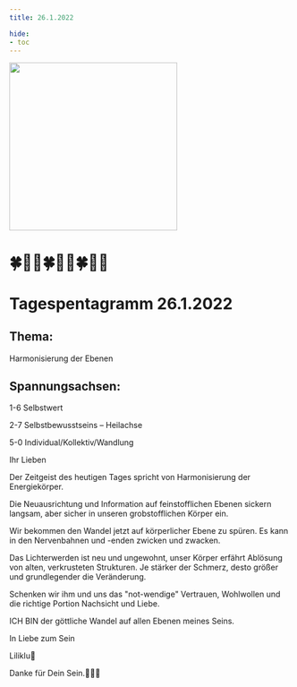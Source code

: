 ```yaml
---
title: 26.1.2022

hide:
- toc
---
```


<style>
img {
  width: 300px;
  max-width: 99%
}
</style>

![](/img/2022-01-26.png)


# 🍀🦋💚🍀🦋💚🍀🦋💚

# Tagespentagramm 26.1.2022


## Thema:
Harmonisierung der Ebenen


## Spannungsachsen:

1-6 Selbstwert

2-7 Selbstbewusstseins – Heilachse

5-0 Individual/Kollektiv/Wandlung






Ihr Lieben

Der Zeitgeist des heutigen Tages spricht von Harmonisierung der Energiekörper.

Die Neuausrichtung und Information auf feinstofflichen Ebenen sickern langsam, aber sicher in unseren grobstofflichen Körper ein.

Wir bekommen den Wandel jetzt auf körperlicher Ebene zu spüren. Es kann in den Nervenbahnen und -enden zwicken und zwacken.

Das Lichterwerden ist neu und ungewohnt, unser Körper erfährt Ablösung von alten, verkrusteten Strukturen. Je stärker der Schmerz, desto größer und grundlegender die Veränderung.

Schenken wir ihm und uns das "not-wendige" Vertrauen, Wohlwollen und die richtige Portion Nachsicht und Liebe.

ICH BIN der göttliche Wandel auf allen Ebenen meines Seins.

In Liebe zum Sein

Liliklu🦋


Danke für Dein Sein.🧚💕🌸
